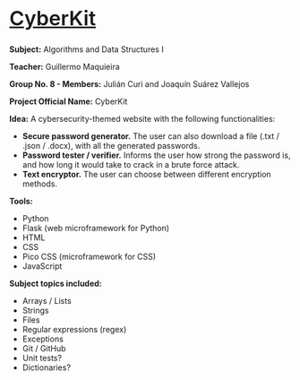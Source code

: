 <h1 style="font-size: 36px; text-decoration: underline; font-weight: 600;">CyberKit</h1>

**Subject:** Algorithms and Data Structures I

**Teacher:** Guillermo Maquieira

**Group No. 8 - Members:** Julián Curi and Joaquín Suárez Vallejos

**Project Official Name:** CyberKit

**Idea:** A cybersecurity-themed website with the following functionalities:
+ **Secure password generator.** The user can also download a file (.txt / .json / .docx), with all the generated passwords.
+ **Password tester / verifier.** Informs the user how strong the password is, and how long it would take to crack in a brute force attack.
+ **Text encryptor.** The user can choose between different encryption methods.

**Tools:**
+ Python
+ Flask (web microframework for Python)
+ HTML
+ CSS
+ Pico CSS (microframework for CSS)
+ JavaScript

**Subject topics included:**
+ Arrays / Lists
+ Strings
+ Files
+ Regular expressions (regex)
+ Exceptions
+ Git / GitHub
+ Unit tests?
+ Dictionaries?
